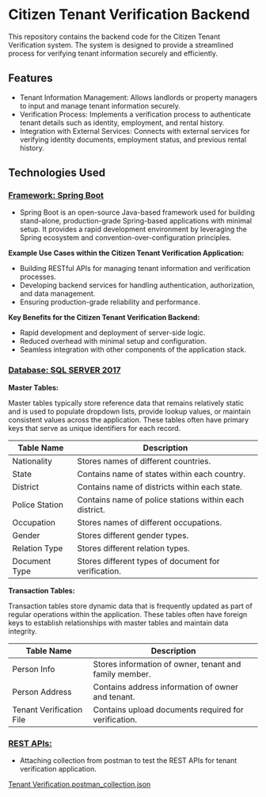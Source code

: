 # Citizen Tenant Verification Backend

This repository contains the backend code for the Citizen Tenant Verification system. The system is designed to provide a streamlined process for verifying tenant information securely and efficiently.

## Features

- Tenant Information Management: Allows landlords or property managers to input and manage tenant information securely.
- Verification Process: Implements a verification process to authenticate tenant details such as identity, employment, and rental history.
- Integration with External Services: Connects with external services for verifying identity documents, employment status, and previous rental history.

## Technologies Used

### <ins>Framework: Spring Boot</ins>

- Spring Boot is an open-source Java-based framework used for building stand-alone, production-grade Spring-based applications with minimal setup. It provides a rapid development environment by leveraging the Spring ecosystem and convention-over-configuration principles.

**Example Use Cases within the Citizen Tenant Verification Application:**

- Building RESTful APIs for managing tenant information and verification processes.
- Developing backend services for handling authentication, authorization, and data management.
- Ensuring production-grade reliability and performance.

**Key Benefits for the Citizen Tenant Verification Backend:**

- Rapid development and deployment of server-side logic.
- Reduced overhead with minimal setup and configuration.
- Seamless integration with other components of the application stack.

### <ins>Database: SQL SERVER 2017</ins>

**Master Tables:**

Master tables typically store reference data that remains relatively static and is used to populate dropdown lists, provide lookup values, or maintain consistent values across the application. These tables often have primary keys that serve as unique identifiers for each record.

| Table Name  | Description |
| ------------- | ------------- |
| Nationality  | Stores names of different countries.  |
| State  | Contains name of states within each country.  |
| District  | Contains name of districts within each state.  |
| Police Station  | Contains name of police stations within each district.  |
| Occupation  | Stores names of different occupations.  |
| Gender  | Stores different gender types.  |
| Relation Type  | Stores different relation types.  |
| Document Type  | Stores different types of document for verification.  |

**Transaction Tables:**

Transaction tables store dynamic data that is frequently updated as part of regular operations within the application. These tables often have foreign keys to establish relationships with master tables and maintain data integrity.

| Table Name  | Description |
| ------------- | ------------- |
| Person Info  | Stores information of owner, tenant and family member.  |
| Person Address  | Contains address information of owner and tenant.  |
| Tenant Verification File  | Contains upload documents required for verification.  |

### <ins>REST APIs:</ins>

 - Attaching collection from postman to test the REST APIs for tenant verification application.
   
[Tenant Verification.postman_collection.json](https://github.com/anitasharma2007/Citizen_Tenant_Verification_Backend/files/15007058/Tenant.Verification.postman_collection.json)

